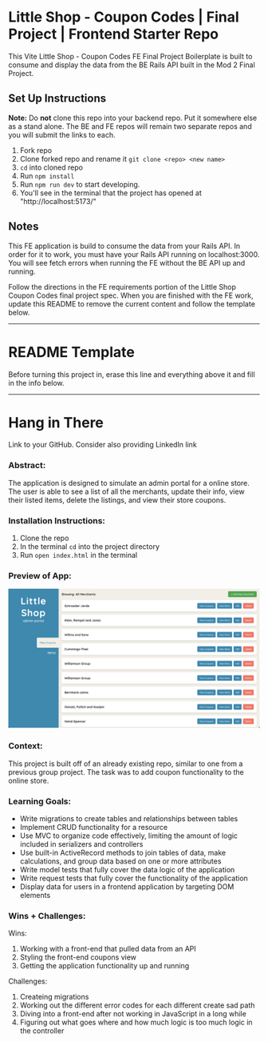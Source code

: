 # Little Shop - Coupon Codes | Final Project | Frontend Starter Repo

This Vite Little Shop - Coupon Codes FE Final Project Boilerplate is built to consume and display the data from the BE Rails API built in the Mod 2 Final Project.  

## Set Up Instructions

**Note:** Do **not** clone this repo into your backend repo. Put it somewhere else as a stand alone. The BE and FE repos will remain two separate repos and you will submit the links to each.  

1. Fork repo
1. Clone forked repo and rename it `git clone <repo> <new name>`
1. `cd` into cloned repo
1. Run `npm install`
1. Run `npm run dev` to start developing.
  1. You'll see in the terminal that the project has opened at "http://localhost:5173/"

## Notes

This FE application is build to consume the data from your Rails API.  In order for it to work, you must have your Rails API running on localhost:3000. You will see fetch errors when running the FE without the BE API up and running.  

Follow the directions in the FE requirements portion of the Little Shop Coupon Codes final project spec. When you are finished with the FE work, update this README to remove the current content and follow the template below.  

______________________________________________________  
# README Template  
Before turning this project in, erase this line and everything above it and fill in the info below.  
______________________________________________________  

# Hang in There  

Link to your GitHub. Consider also providing LinkedIn link

### Abstract:
The application is designed to simulate an admin portal for a online store. The user is able to see a list of all the merchants, update their info, view their listed items, delete the listings, and view their store coupons.

### Installation Instructions:
1. Clone the repo
2. In the terminal `cd` into the project directory
3. Run `open index.html` in the terminal

### Preview of App:
![img](/assets/little-shop-fe.jpg)

### Context:
This project is built off of an already existing repo, similar to one from a previous group project. The task was to add coupon functionality to the online store.

### Learning Goals:
* Write migrations to create tables and relationships between tables
* Implement CRUD functionality for a resource
* Use MVC to organize code effectively, limiting the amount of logic included in serializers and controllers
* Use built-in ActiveRecord methods to join tables of data, make calculations, and group data based on one or more attributes
* Write model tests that fully cover the data logic of the application
* Write request tests that fully cover the functionality of the application
* Display data for users in a frontend application by targeting DOM elements

### Wins + Challenges:
Wins:
1. Working with a front-end that pulled data from an API
2. Styling the front-end coupons view
3. Getting the application functionality up and running<br>

Challenges:
1. Createing migrations
2. Working out the different error codes for each different create sad path
3. Diving into a front-end after not working in JavaScript in a long while
4. Figuring out what goes where and how much logic is too much logic in the controller
